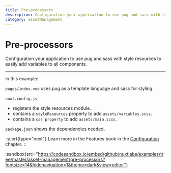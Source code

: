 ```yaml
---
title: Pre-processors
description: Configuration your application to use pug and sass with style resources to easily add variables to all components.
category: assetManagement
---
```


# Pre-processors

Configuration your application to use pug and sass with style resources to easily add variables to all components.

---

In this example:

`pages/index.vue` uses pug as a template language and sass for styling.

`nuxt.config.js`:

- registers the style resources module.
- contains a `styleResources` property to add `assets/variables.scss`.
- contains a `css property` to add `assets/main.scss`.

`package.json` shows the dependencies needed.

::alert{type="next"}
Learn more in the Features book in the [Configuration](/docs/features/configuration#pre-processors) chapter.
::

:sandbox{src="https://codesandbox.io/embed/github/nuxtlabs/examples/tree/master/asset-management/pre-processors?fontsize=14&hidenavigation=1&theme=dark&view=editor"}
